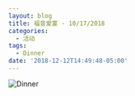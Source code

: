 ```yaml
---
layout: blog
title: 福音爱宴 - 10/17/2018
categories:
  - 活动
tags:
  - Dinner
date: '2018-12-12T14:49:48-05:00'
---
```

![Dinner](/images/dinner-12-15-2018.png "福音爱宴 - 10/17/2018")
